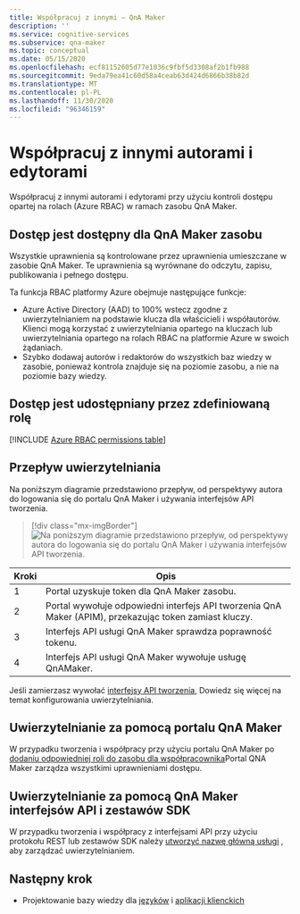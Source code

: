 ```yaml
---
title: Współpracuj z innymi — QnA Maker
description: ''
ms.service: cognitive-services
ms.subservice: qna-maker
ms.topic: conceptual
ms.date: 05/15/2020
ms.openlocfilehash: ecf81152605d77e1036c9fbf5d3308af2b1fb988
ms.sourcegitcommit: 9eda79ea41c60d58a4ceab63d424d6866b38b82d
ms.translationtype: MT
ms.contentlocale: pl-PL
ms.lasthandoff: 11/30/2020
ms.locfileid: "96346159"
---
```

# <a name="collaborate-with-other-authors-and-editors"></a>Współpracuj z innymi autorami i edytorami

Współpracuj z innymi autorami i edytorami przy użyciu kontroli dostępu opartej na rolach (Azure RBAC) w ramach zasobu QnA Maker.

## <a name="access-is-provided-on-the-qna-maker-resource"></a>Dostęp jest dostępny dla QnA Maker zasobu

Wszystkie uprawnienia są kontrolowane przez uprawnienia umieszczane w zasobie QnA Maker. Te uprawnienia są wyrównane do odczytu, zapisu, publikowania i pełnego dostępu.

Ta funkcja RBAC platformy Azure obejmuje następujące funkcje:
* Azure Active Directory (AAD) to 100% wstecz zgodne z uwierzytelnianiem na podstawie klucza dla właścicieli i współautorów. Klienci mogą korzystać z uwierzytelniania opartego na kluczach lub uwierzytelniania opartego na rolach RBAC na platformie Azure w swoich żądaniach.
* Szybko dodawaj autorów i redaktorów do wszystkich baz wiedzy w zasobie, ponieważ kontrola znajduje się na poziomie zasobu, a nie na poziomie bazy wiedzy.

## <a name="access-is-provided-by-a-defined-role"></a>Dostęp jest udostępniany przez zdefiniowaną rolę

[!INCLUDE [Azure RBAC permissions table](../includes/role-based-access-control.md)]

## <a name="authentication-flow"></a>Przepływ uwierzytelniania

Na poniższym diagramie przedstawiono przepływ, od perspektywy autora do logowania się do portalu QnA Maker i używania interfejsów API tworzenia.

> [!div class="mx-imgBorder"]
> ![Na poniższym diagramie przedstawiono przepływ, od perspektywy autora do logowania się do portalu QnA Maker i używania interfejsów API tworzenia.](../media/qnamaker-how-to-collaborate-knowledge-base/rbac-flow-from-portal-to-service.png)

|Kroki|Opis|
|--|--|
|1|Portal uzyskuje token dla QnA Maker zasobu.|
|2|Portal wywołuje odpowiedni interfejs API tworzenia QnA Maker (APIM), przekazując token zamiast kluczy.|
|3|Interfejs API usługi QnA Maker sprawdza poprawność tokenu.|
|4 |Interfejs API usługi QnA Maker wywołuje usługę QnAMaker.|

Jeśli zamierzasz wywołać [interfejsy API tworzenia](../index.yml), Dowiedz się więcej na temat konfigurowania uwierzytelniania.

## <a name="authenticate-by-qna-maker-portal"></a>Uwierzytelnianie za pomocą portalu QnA Maker

W przypadku tworzenia i współpracy przy użyciu portalu QnA Maker po [dodaniu odpowiedniej roli do zasobu dla współpracownika](../index.yml)Portal QNA Maker zarządza wszystkimi uprawnieniami dostępu.

## <a name="authenticate-by-qna-maker-apis-and-sdks"></a>Uwierzytelnianie za pomocą QnA Maker interfejsów API i zestawów SDK

W przypadku tworzenia i współpracy z interfejsami API przy użyciu protokołu REST lub zestawów SDK należy [utworzyć nazwę główną usługi](../../authentication.md#assign-a-role-to-a-service-principal) , aby zarządzać uwierzytelnianiem.

## <a name="next-step"></a>Następny krok

* Projektowanie bazy wiedzy dla [języków](../index.yml) i [aplikacji klienckich](../index.yml)